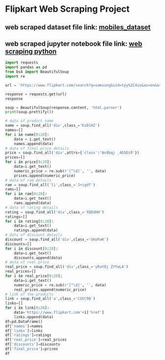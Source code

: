 # Flipkart Web Scraping Project

## **web scraped dataset file link:** [mobiles_dataset](https://github.com/RapoluSomesh/Flipkart_web_scraping_project/blob/main/mobiles_dataset.csv)

## **web scraped jupyter notebook file link:** [web scraping python](https://github.com/RapoluSomesh/Flipkart_web_scraping_project/blob/main/webscraping%20python.ipynb)

```python
import requests
import pandas as pd
from bs4 import BeautifulSoup
import re
```
```python
url = 'https://www.flipkart.com/search?q=samsung&sid=tyy%2C4io&as=on&as-show=on&otracker=AS_QueryStore_OrganicAutoSuggest_2_3_na_na_ps&otracker1=AS_QueryStore_OrganicAutoSuggest_2_3_na_na_ps&as-pos=2&as-type=RECENT&suggestionId=samsung%7CMobiles&requestId=d60111c4-4d88-4ed9-b97d-8822422cf58a&as-backfill=on&page=1'
```
```python
response = requests.get(url)
response
```
```python
soup = BeautifulSoup(response.content, 'html.parser')
print(soup.prettify())
```
```python
# data of product name
name = soup.find_all('div',class_='KzDlHZ')
names=[]
for i in name[0:20]:
    data = i.get_text()
    names.append(data)
# data of final price details
price = soup.find_all('div',attrs={'class':'Nx9bqj _4b5DiR'})
prices=[]
for i in price[0:20]:
    data=i.get_text()
    numeric_price = re.sub(r'[^\d]', '', data)
    prices.append(numeric_price)
# data of ram details
ram = soup.find_all('li',class_='J+igdf')
rams=[]
for i in ram[0:20]:
    data=i.get_text()
    rams.append(data)
# data of rating details
rating = soup.find_all('div',class_='XQDdHH')
ratings=[]
for i in rating[0:20]:
    data=i.get_text()
    ratings.append(data)
# data of discount details
discount = soup.find_all('div',class_='UkUFwK')
discounts=[]
for i in discount[0:20]:
    data=i.get_text()
    discounts.append(data)
# data of real price
real_price = soup.find_all('div',class_='yRaY8j ZYYwLA')
real_prices=[]
for i in real_price[0:20]:
    data=i.get_text()
    numeric_price = re.sub(r'[^\d]', '', data)
    real_prices.append(numeric_price)
# link of the products
link = soup.find_all('a',class_='CGtC98')
links=[]
for i in link[0:20]:
    data='https://www.flipkart.com'+i['href']
    links.append(data)
df=pd.DataFrame()
df['names']=names
df['links']=links
df['ratings']=ratings
df['real_price']=real_prices
df['discounts']=discounts
df['final_price']=prices
df
```
